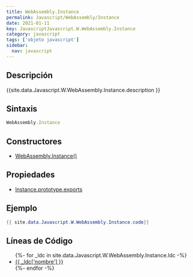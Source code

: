 ```yaml
---
title: WebAssembly.Instance
permalink: Javascript/WebAssembly/Instance
date: 2021-01-11
key: JavascriptJavascript.W.WebAssembly.Instance
category: javascript
tags: ['objeto javascript']
sidebar: 
  nav: javascript
---
```


## Descripción
{{site.data.Javascript.W.WebAssembly.Instance.description }}

## Sintaxis
~~~javascript
WebAssembly.Instance
~~~

## Constructores
* [WebAssembly.Instance()](/javascript/WebAssembly/Instance/WebAssembly/Instance/)

## Propiedades
* [Instance.prototype.exports](/javascript/WebAssembly/Instance/Instance.prototype.exports)

## Ejemplo
~~~java
{{ site.data.Javascript.W.WebAssembly.Instance.code}}
~~~

## Líneas de Código
<ul>
{%- for _ldc in site.data.Javascript.W.WebAssembly.Instance.ldc -%}
   <li>
       <a href="{{_ldc['url'] }}">{{ _ldc['nombre'] }}</a>
   </li>
{%- endfor -%}
</ul>
